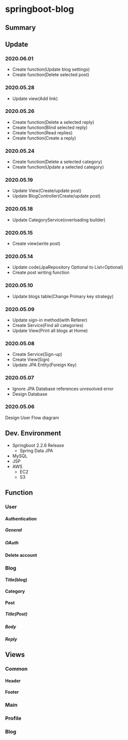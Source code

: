 # springboot-blog
## Summary
## Update
### 2020.06.01
* Create function(Update blog settings)
* Create function(Delete selected post)
### 2020.05.28
* Update view(Add link)
### 2020.05.26
* Create function(Delete a selected reply)
* Create function(Blind selected reply)
* Create function(Read replies)
* Create function(Create a reply)
### 2020.05.24
* Create function(Delete a selected category)
* Create function(Update a selected category)
### 2020.05.19
* Update View(Create/update post)
* Update BlogController(Create/update post)
### 2020.05.18
* Update CategoryService(overloading builder)
### 2020.05.15
* Create view(write post)
### 2020.05.14
* Update code(JpaRepository Optional<List> to List<Optional)
* Create post writing function
### 2020.05.10
* Update blogs table(Change Primary key strategy)
### 2020.05.09
* Update sign-in method(with Referer)
* Create Service(Find all categories)
* Update View(Print all blogs at Home)
### 2020.05.08
* Create Service(Sign-up)
* Create View(Sign)  
* Update JPA Entity(Foreign Key)
### 2020.05.07
* Ignore JPA Database references unresolved error  
* Design Database
### 2020.05.06
Design User Flow diagram

## Dev. Environment
* Springboot 2.2.6 Release
    * Spring Data JPA
* MySQL
* JSP
* AWS
    * EC2
    * S3
## Function
### User
#### Authentication
##### General
##### OAuth
#### Delete account
### Blog
#### Title(blog)
#### Category
#### Post
##### Title(Post)
##### Body
##### Reply
## Views
### Common
#### Header
#### Footer
### Main
### Profile
### Blog
